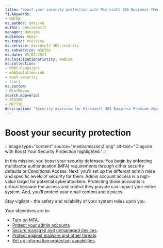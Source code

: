 ```yaml
---
title: "Boost your security protection with Microsoft 365 Business Premium"
f1.keywords:
- NOCSH
ms.author: deniseb
author: denisebmsft
manager: dansimp
audience: Admin
ms.topic: overview
ms.service: microsoft-365-security
ms.subservice: m365bp
ms.date: 05/02/2023
ms.localizationpriority: medium
ms.collection: 
- M365-Campaigns
- m365solution-smb
- m365-security
- tier1
ms.custom:
- MiniMaven
search.appverid:
- BCS160
- MET150
description: "Security overview for Microsoft 365 Business Premium which provides cybersecurity tools such as multi-factor authentication that you can use to prevent cyberattacks."
---
```


# Boost your security protection

:::image type="content" source="media/mission2.png" alt-text="Diagram with Boost Your Security Protection highlighted.":::

In this mission, you boost your security defenses. You begin by enforcing multifactor authentication (MFA) requirements through either security defaults or Conditional Access. Next, you'll set up the different admin roles and specific levels of security for them. Admin account access is a high-value target for potential cyberattackers. Protecting those accounts is critical because the access and control they provide can impact your entire system. And, you'll protect your email content and devices.

Stay vigilant - the safety and reliability of your system relies upon you.

Your objectives are to:

- [Turn on MFA](m365bp-turn-on-mfa.md).
- [Protect your admin accounts](m365bp-protect-admin-accounts.md).
- [Secure managed and unmanaged devices](m365bp-managed-unmanaged-devices.md).
- [Protect against malware and other threats](m365bp-protect-against-malware-cyberthreats.md).
- [Set up information protection capabilities](m365bp-set-up-compliance.md).

